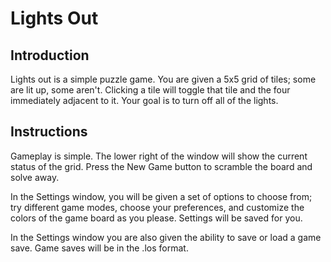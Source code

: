 # Lights Out

## Introduction

Lights out is a simple puzzle game. You are given a 5x5 grid of tiles; some
are lit up, some aren't. Clicking a tile will toggle that tile and the four
immediately adjacent to it. Your goal is to turn off all of the lights.

## Instructions

Gameplay is simple. The lower right of the window will show the current status
of the grid. Press the New Game button to scramble the board and solve away.

In the Settings window, you will be given a set of options to choose from;
try different game modes, choose your preferences, and customize the colors
of the game board as you please. Settings will be saved for you.

In the Settings window you are also given the ability to save or load a game
save. Game saves will be in the .los format.
